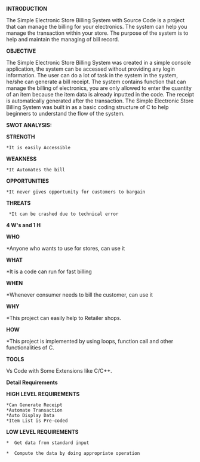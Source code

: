 **INTRODUCTION**

The Simple Electronic Store Billing System with Source Code is a project that can manage the billing for your electronics. The system can help you manage the transaction within your store. The purpose of the system is to help and maintain the managing of bill record.

**OBJECTIVE**

The Simple Electronic Store Billing System was created in a simple console application, the system can be accessed without providing any login information. The user can do a lot of task in the system in the system, he/she can generate a bill receipt. The system contains function that can manage the billing of electronics, you are only allowed to enter the quantity of an item because the item data is already inputted in the code. The receipt is automatically generated after the transaction. The Simple Electronic Store Billing System was built in as a basic coding structure of C to help beginners to understand the flow of the system.

**SWOT ANALYSIS:**

   **STRENGTH**

    *It is easily Accessible
    
   **WEAKNESS**
   
    *It Automates the bill
    
   **OPPORTUNITIES**
   
    *It never gives opportunity for customers to bargain
    
   **THREATS**
    
     *It can be crashed due to technical error
     
**4 W's and 1 H**

 **WHO**
 
   *Anyone who wants to use for stores, can use it
   
  **WHAT**
  
   *It is a code can run for fast billing
  
  **WHEN**
  
   *Whenever consumer needs to bill the customer, can use it
  
  **WHY**
  
   *This project can easily help to Retailer shops.
   
   **HOW**
   
   *This project is implemented by using loops, function call and other functionalities of C.
   
 **TOOLS**
 
 Vs Code with Some Extensions like C/C++.
 
 **Detail Requirements**

 **HIGH LEVEL REQUIREMENTS**

    *Can Generate Receipt
    *Automate Transaction
    *Auto Display Data
    *Item List is Pre-coded

**LOW LEVEL REQUIREMENTS**
  
    *  Get data from standard input
    
    *  Compute the data by doing appropriate operation
    

